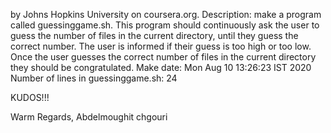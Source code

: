 by Johns Hopkins University on coursera.org.
Description: make a program called guessinggame.sh. This program should continuously ask the user to guess the number of files in the current directory, until they guess the correct number. The user is informed if their guess is too high or too low. Once the user guesses the correct number of files in the current directory they should be congratulated.
Make date: Mon Aug 10 13:26:23 IST 2020
Number of lines in guessinggame.sh: 24

KUDOS!!!

Warm Regards,
Abdelmoughit chgouri
